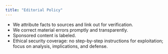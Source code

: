 ```yaml
---
title: "Editorial Policy"
---
```


- We attribute facts to sources and link out for verification.
- We correct material errors promptly and transparently.
- Sponsored content is labeled.
- Ethical security coverage: no step-by-step instructions for exploitation; focus on analysis, implications, and defense.

